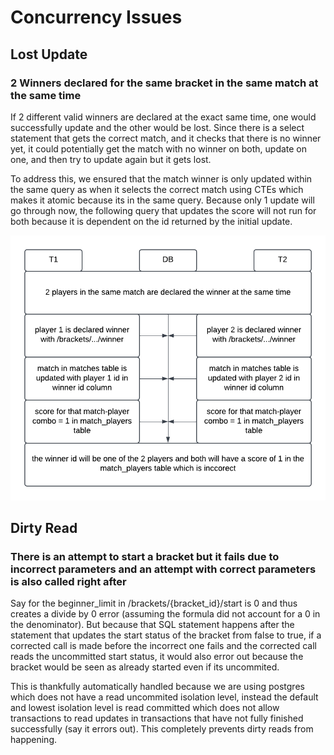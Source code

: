 # Concurrency Issues

## Lost Update
### 2 Winners declared for the same bracket in the same match at the same time
If 2 different valid winners are declared at the exact same time, one would successfully update and the other would be lost. Since there is a select statement that gets the correct match, and it checks that there is no winner yet, it could potentially get the match with no winner on both, update on one, and then try to update again but it gets lost. 

To address this, we ensured that the match winner is only updated within the same query as when it selects the correct match using CTEs which makes it atomic because its in the same query. Because only 1 update will go through now, the following query that updates the score will not run for both because it is dependent on the id returned by the initial update.

![Concurrency Case 1 Diagram](./images/case1.png)


## Dirty Read
### There is an attempt to start a bracket but it fails due to incorrect parameters and an attempt with correct parameters is also called right after
Say for the beginner_limit in /brackets/{bracket_id}/start is 0 and thus creates a divide by 0 error (assuming the formula did not account for a 0 in the denominator). But because that SQL statement happens after the statement that updates the start status of the bracket from false to true, if a corrected call is made before the incorrect one fails and the corrected call reads the uncommitted start status, it would also error out because the bracket would be seen as already started even if its uncommited.

This is thankfully automatically handled because we are using postgres which does not have a read uncommited isolation level, instead the default and lowest isolation level is read committed which does not allow transactions to read updates in transactions that have not fully finished successfully (say it errors out). This completely prevents dirty reads from happening.